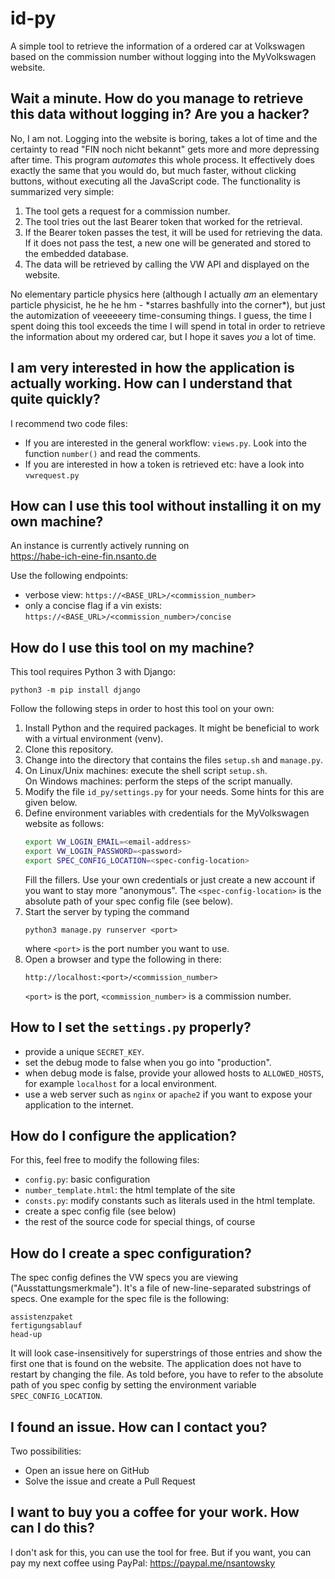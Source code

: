 # id-py
A simple tool to retrieve the information of a ordered car at Volkswagen based on the commission number without logging into the MyVolkswagen website.

## Wait a minute. How do you manage to retrieve this data without logging in? Are you a hacker?
No, I am not. Logging into the website is boring, takes a lot of time and the certainty to read "FIN noch nicht bekannt" gets more and more depressing after time. This program _automates_ this whole process. It effectively does exactly the same that you would do, but much faster, without clicking buttons, without executing all the JavaScript code. The functionality is summarized very simple:

1. The tool gets a request for a commission number.
2. The tool tries out the last Bearer token that worked for the retrieval.
3. If the Bearer token passes the test, it will be used for retrieving the data. If it does not pass the test, a new one will be generated and stored to the embedded database.
4. The data will be retrieved by calling the VW API and displayed on the website.

No elementary particle physics here (although I actually _am_ an elementary particle physicist, he he he hm - \*starres bashfully into the corner\*), but just the automization of veeeeeery time-consuming things. I guess, the time I spent doing this tool exceeds the time I will spend in total in order to retrieve the information about my ordered car, but I hope it saves _you_ a lot of time.


## I am very interested in how the application is actually working. How can I understand that quite quickly?

I recommend two code files:
* If you are interested in the general workflow: `views.py`. Look into the function `number()` and read the comments.
* If you are interested in how a token is retrieved etc: have a look into `vwrequest.py`


## How can I use this tool without installing it on my own machine?

An instance is currently actively running on  
https://habe-ich-eine-fin.nsanto.de

Use the following endpoints:
* verbose view: `https://<BASE_URL>/<commission_number>`
* only a concise flag if a vin exists: `https://<BASE_URL>/<commission_number>/concise`


## How do I use this tool on my machine?
This tool requires Python 3 with Django:
```
python3 -m pip install django
```
Follow the following steps in order to host this tool on your own:

1. Install Python and the required packages. It might be beneficial to work with a virtual environment (venv).
1. Clone this repository.
2. Change into the directory that contains the files `setup.sh` and `manage.py`.
3. On Linux/Unix machines: execute the shell script `setup.sh`.  
On Windows machines: perform the steps of the script manually.
1. Modify the file `id_py/settings.py` for your needs. Some hints for this are given below.
2. Define environment variables with credentials for the MyVolkswagen website as follows:
   ```bash
   export VW_LOGIN_EMAIL=<email-address>
   export VW_LOGIN_PASSWORD=<password>
   export SPEC_CONFIG_LOCATION=<spec-config-location>
   ```
   Fill the fillers. Use your own credentials or just create a new account if you want to stay more "anonymous". The `<spec-config-location>` is the absolute path of your spec config file (see below).
3. Start the server by typing the command
    ```
    python3 manage.py runserver <port>
    ```
    where `<port>` is the port number you want to use.
4. Open a browser and type the following in there:
   ```
   http://localhost:<port>/<commission_number>
   ```
   `<port>` is the port, `<commission_number>` is a commission number.


## How to I set the `settings.py` properly?

* provide a unique `SECRET_KEY`.
* set the debug mode to false when you go into "production".
* when debug mode is false, provide your allowed hosts to `ALLOWED_HOSTS`, for example `localhost` for a local environment.
* use a web server such as `nginx` or `apache2` if you want to expose your application to the internet.


## How do I configure the application?

For this, feel free to modify the following files:
* `config.py`: basic configuration
* `number_template.html`: the html template of the site
* `consts.py`: modify constants such as literals used in the html template.
* create a spec config file (see below)
* the rest of the source code for special things, of course


## How do I create a spec configuration?

The spec config defines the VW specs you are viewing ("Ausstattungsmerkmale"). It's a file of new-line-separated substrings of specs. One example for the spec file is the following:
```
assistenzpaket
fertigungsablauf
head-up
```
It will look case-insensitively for superstrings of those entries and show the first one that is found on the website. The application does not have to restart by changing the file. As told before, you have to refer to the absolute path of you spec config by setting the environment variable `SPEC_CONFIG_LOCATION`.


## I found an issue. How can I contact you?

Two possibilities:
* Open an issue here on GitHub
* Solve the issue and create a Pull Request


## I want to buy you a coffee for your work. How can I do this?

I don't ask for this, you can use the tool for free. But if you want, you can pay my next coffee using PayPal: https://paypal.me/nsantowsky